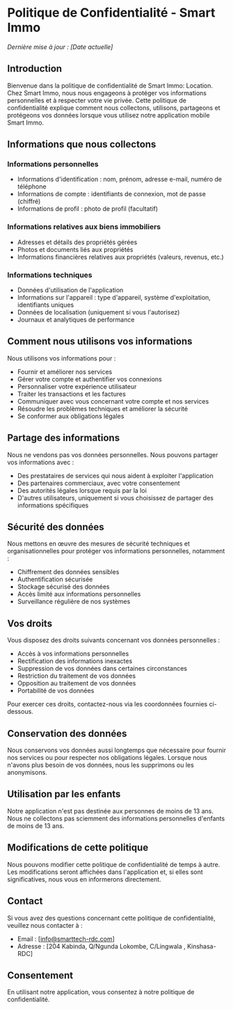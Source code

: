 # Politique de Confidentialité - Smart Immo

_Dernière mise à jour : [Date actuelle]_

## Introduction

Bienvenue dans la politique de confidentialité de Smart Immo: Location. Chez Smart Immo, nous nous engageons à protéger vos informations personnelles et à respecter votre vie privée. Cette politique de confidentialité explique comment nous collectons, utilisons, partageons et protégeons vos données lorsque vous utilisez notre application mobile Smart Immo.

## Informations que nous collectons

### Informations personnelles

- Informations d'identification : nom, prénom, adresse e-mail, numéro de téléphone
- Informations de compte : identifiants de connexion, mot de passe (chiffré)
- Informations de profil : photo de profil (facultatif)

### Informations relatives aux biens immobiliers

- Adresses et détails des propriétés gérées
- Photos et documents liés aux propriétés
- Informations financières relatives aux propriétés (valeurs, revenus, etc.)

### Informations techniques

- Données d'utilisation de l'application
- Informations sur l'appareil : type d'appareil, système d'exploitation, identifiants uniques
- Données de localisation (uniquement si vous l'autorisez)
- Journaux et analytiques de performance

## Comment nous utilisons vos informations

Nous utilisons vos informations pour :

- Fournir et améliorer nos services
- Gérer votre compte et authentifier vos connexions
- Personnaliser votre expérience utilisateur
- Traiter les transactions et les factures
- Communiquer avec vous concernant votre compte et nos services
- Résoudre les problèmes techniques et améliorer la sécurité
- Se conformer aux obligations légales

## Partage des informations

Nous ne vendons pas vos données personnelles. Nous pouvons partager vos informations avec :

- Des prestataires de services qui nous aident à exploiter l'application
- Des partenaires commerciaux, avec votre consentement
- Des autorités légales lorsque requis par la loi
- D'autres utilisateurs, uniquement si vous choisissez de partager des informations spécifiques

## Sécurité des données

Nous mettons en œuvre des mesures de sécurité techniques et organisationnelles pour protéger vos informations personnelles, notamment :

- Chiffrement des données sensibles
- Authentification sécurisée
- Stockage sécurisé des données
- Accès limité aux informations personnelles
- Surveillance régulière de nos systèmes

## Vos droits

Vous disposez des droits suivants concernant vos données personnelles :

- Accès à vos informations personnelles
- Rectification des informations inexactes
- Suppression de vos données dans certaines circonstances
- Restriction du traitement de vos données
- Opposition au traitement de vos données
- Portabilité de vos données

Pour exercer ces droits, contactez-nous via les coordonnées fournies ci-dessous.

## Conservation des données

Nous conservons vos données aussi longtemps que nécessaire pour fournir nos services ou pour respecter nos obligations légales. Lorsque nous n'avons plus besoin de vos données, nous les supprimons ou les anonymisons.

## Utilisation par les enfants

Notre application n'est pas destinée aux personnes de moins de 13 ans. Nous ne collectons pas sciemment des informations personnelles d'enfants de moins de 13 ans.

## Modifications de cette politique

Nous pouvons modifier cette politique de confidentialité de temps à autre. Les modifications seront affichées dans l'application et, si elles sont significatives, nous vous en informerons directement.

## Contact

Si vous avez des questions concernant cette politique de confidentialité, veuillez nous contacter à :

- Email : [info@smarttech-rdc.com]
- Adresse : [204 Kabinda, Q/Ngunda Lokombe,
C/Lingwala , Kinshasa-RDC]

## Consentement

En utilisant notre application, vous consentez à notre politique de confidentialité.
